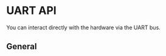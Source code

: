 # UART API
You can interact directly with the hardware via the UART bus.
 
## General
<ApiUart></ApiUart>